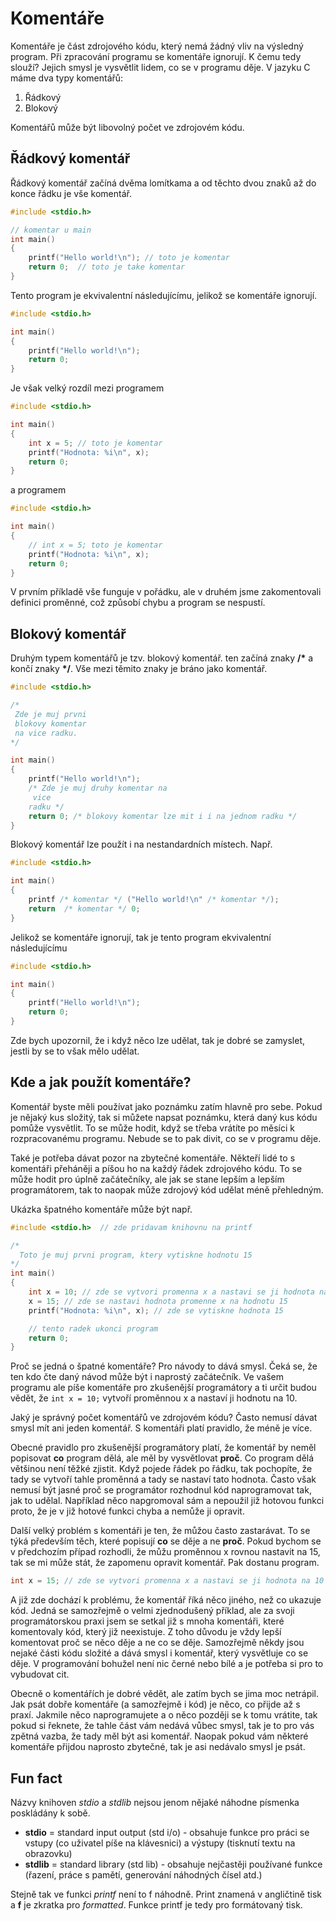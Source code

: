 # Komentáře
Komentáře je část zdrojového kódu, který nemá žádný vliv na výsledný program. Při zpracování programu se komentáře ignorují. K čemu tedy slouží? Jejich smysl je vysvětlit lidem, co se v programu děje. V jazyku C máme dva typy komentářů:
1. Řádkový
1. Blokový

Komentářů může být libovolný počet ve zdrojovém kódu.

## Řádkový komentář
Řádkový komentář začíná dvěma lomítkama a od těchto dvou znaků až do konce řádku je vše komentář.

```c
#include <stdio.h>

// komentar u main
int main()
{
    printf("Hello world!\n"); // toto je komentar
    return 0;  // toto je take komentar
}
```
Tento program je ekvivalentní následujícímu, jelikož se komentáře ignorují.
```c
#include <stdio.h>

int main()
{
    printf("Hello world!\n");
    return 0;
}
```

Je však velký rozdíl mezi programem
```c
#include <stdio.h>

int main()
{
    int x = 5; // toto je komentar
    printf("Hodnota: %i\n", x);
    return 0;
}
```
a programem

```c
#include <stdio.h>

int main()
{
    // int x = 5; toto je komentar
    printf("Hodnota: %i\n", x);
    return 0;
}
```

V prvním příkladě vše funguje v pořádku, ale v druhém jsme zakomentovali definici proměnné, což způsobí chybu a program se nespustí.


## Blokový komentář
Druhým typem komentářů je tzv. blokový komentář. ten začíná znaky **/\*** a končí znaky **\*/**. Vše mezi těmito znaky je bráno jako komentář.

```c
#include <stdio.h>

/*
 Zde je muj prvni
 blokovy komentar
 na vice radku.
*/

int main()
{
    printf("Hello world!\n");
    /* Zde je muj druhy komentar na 
     vice
    radku */
    return 0; /* blokovy komentar lze mit i i na jednom radku */
}
```

Blokový komentář lze použít i na nestandardních místech. Např.

```c
#include <stdio.h>

int main()
{
    printf /* komentar */ ("Hello world!\n" /* komentar */);
    return  /* komentar */ 0;
}
```

Jelikož se komentáře ignorují, tak je tento program ekvivalentní následujícímu

```c
#include <stdio.h>

int main()
{
    printf("Hello world!\n");
    return 0;
}
```
Zde bych upozornil, že i když něco lze udělat, tak je dobré se zamyslet, jestli by se to však mělo udělat.

## Kde a jak použít komentáře?
Komentář byste měli používat jako poznámku zatím hlavně pro sebe. Pokud je nějaký kus složitý, tak si můžete napsat poznámku, která daný kus kódu pomůže vysvětlit. To se může hodit, když se třeba vrátíte po měsíci k rozpracovanému programu. Nebude se to pak divit, co se v programu děje.

Také je potřeba dávat pozor na zbytečné komentáře. Někteří lidé to s komentáři přeháněji a píšou ho na každý řádek zdrojového kódu. To se může hodit pro úplně začátečníky, ale jak se stane lepším a lepším programátorem, tak to naopak může zdrojový kód udělat méně přehledným.

Ukázka špatného komentáře může být např.

```c
#include <stdio.h>  // zde pridavam knihovnu na printf

/*
  Toto je muj prvni program, ktery vytiskne hodnotu 15
*/
int main()
{
    int x = 10; // zde se vytvori promenna x a nastavi se ji hodnota na 10
    x = 15; // zde se nastavi hodnota promenne x na hodnotu 15
    printf("Hodnota: %i\n", x); // zde se vytiskne hodnota 15

    // tento radek ukonci program
    return 0;
}
```

Proč se jedná o špatné komentáře? Pro návody to dává smysl. Čeká se, že ten kdo čte daný návod může být i naprostý začátečník.
Ve vašem programu ale píše komentáře pro zkušenější programátory a ti určit budou vědět, že `int x = 10;` vytvoří proměnnou x a nastaví ji hodnotu na 10.

Jaký je správný počet komentářů ve zdrojovém kódu? Často nemusí dávat smysl mít ani jeden komentář. S komentáři platí pravidlo, že méně je více.

Obecné pravidlo pro zkušenější programátory platí, že komentář by neměl popisovat **co** program dělá, ale měl by vysvětlovat **proč**. Co program dělá většinou není těžké zjistit. Když pojede řádek po řádku, tak pochopíte, že tady se vytvoří tahle proměnná a tady se nastaví tato hodnota. Často však nemusí být jasné proč se programátor rozhodnul kód naprogramovat tak, jak to udělal. Například něco napgromoval sám a nepoužil již hotovou funkci proto, že je v již hotové funkci chyba a nemůže ji opravit.

Další velký problém s komentáři je ten, že můžou často zastarávat. To se týká především těch, které popisují **co** se děje a ne **proč**. Pokud bychom se v předchozím případ rozhodli, že můžu proměnnou x rovnou nastavit na 15, tak se mi může stát, že zapomenu opravit komentář. Pak dostanu program.

```c
int x = 15; // zde se vytvori promenna x a nastavi se ji hodnota na 10
```

A již zde dochází k problému, že komentář říká něco jiného, než co ukazuje kód. Jedná se samozřejmě o velmi zjednodušený příklad, ale za svoji programátorskou praxi jsem se setkal již s mnoha komentáři, které komentovaly kód, který již neexistuje. Z toho důvodu je vždy lepší komentovat proč se něco děje a ne co se děje. Samozřejmě někdy jsou nejaké části kódu složité a dává smysl i komentář, který vysvětluje co se děje. V programování bohužel není nic černé nebo bílé a je potřeba si pro to vybudovat cit.


Obecně o komentářích je dobré vědět, ale zatím bych se jima moc netrápil. Jak psát dobře komentáře (a samozřejmě i kód) je něco, co přijde až s praxí. Jakmile něco naprogramujete a o něco později se k tomu vrátite, tak pokud si řeknete, že tahle část vám nedává vůbec smysl, tak je to pro vás zpětná vazba, že tady měl být asi komentář. Naopak pokud vám některé komentáře přijdou naprosto zbytečné, tak je asi nedávalo smysl je psát.


## Fun fact
Názvy knihoven *stdio* a *stdlib* nejsou jenom nějaké náhodne písmenka poskládány k sobě.

* **stdio** = standard input output (std i/o) - obsahuje funkce pro práci se vstupy (co uživatel píše na klávesnici) a výstupy (tisknutí textu na obrazovku)
* **stdlib** = standard library (std lib) - obsahuje nejčastěji používané funkce (řazení, práce s pamětí, generování náhodných čísel atd.)

Stejně tak ve funkci *printf* není to f náhodně. Print znamená v angličtině tisk a **f** je zkratka pro *formatted*. Funkce printf je tedy pro formátovaný tisk.
